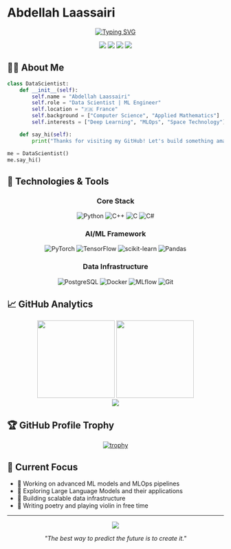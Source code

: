# Abdellah Laassairi

<div align="center">
  
[![Typing SVG](https://readme-typing-svg.herokuapp.com?font=JetBrains+Mono&weight=600&size=30&duration=3000&pause=800&color=3178C6&width=800&lines=Data+Scientist+%7C+ML+Engineer;Python+%7C+PyTorch+%7C+TensorFlow;Building+the+Future+with+AI)](https://git.io/typing-svg)

[<img src="https://img.shields.io/badge/Portfolio-000000?style=for-the-badge&logo=About.me&logoColor=white" />](abdellah-laassairi.github.io/blog/)
[<img src="https://img.shields.io/badge/Gmail-D14836?style=for-the-badge&logo=gmail&logoColor=white" />](mailto:Laassairi.abdellah@gmail.com)
[<img src="https://img.shields.io/badge/Dev.to-0A0A0A?style=for-the-badge&logo=dev.to&logoColor=white" />](https://dev.to/abdellahlaassairi)
[<img src="https://img.shields.io/badge/-Hackerrank-2EC866?style=for-the-badge&logo=HackerRank&logoColor=white" />](https://www.hackerrank.com/laassairi_abdel)

</div>

## 👨‍💻 About Me

```python
class DataScientist:
    def __init__(self):
        self.name = "Abdellah Laassairi"
        self.role = "Data Scientist | ML Engineer"
        self.location = "🇫🇷 France"
        self.background = ["Computer Science", "Applied Mathematics"]
        self.interests = ["Deep Learning", "MLOps", "Space Technology"]

    def say_hi(self):
        print("Thanks for visiting my GitHub! Let's build something amazing together.")

me = DataScientist()
me.say_hi()
```

## 🔧 Technologies & Tools

<div align="center">

### Core Stack

![Python](https://img.shields.io/badge/Python-3776AB?style=for-the-badge&logo=python&logoColor=white)
![C++](https://img.shields.io/badge/C++-00599C?style=for-the-badge&logo=c%2B%2B&logoColor=white)
![C](https://img.shields.io/badge/C-A8B9CC?style=for-the-badge&logo=c&logoColor=white)
![C#](https://img.shields.io/badge/C%23-239120?style=for-the-badge&logo=c-sharp&logoColor=white)

### AI/ML Framework

![PyTorch](https://img.shields.io/badge/PyTorch-EE4C2C?style=for-the-badge&logo=pytorch&logoColor=white)
![TensorFlow](https://img.shields.io/badge/TensorFlow-FF6F00?style=for-the-badge&logo=tensorflow&logoColor=white)
![scikit-learn](https://img.shields.io/badge/scikit--learn-%23F7931E.svg?style=for-the-badge&logo=scikit-learn&logoColor=white)
![Pandas](https://img.shields.io/badge/pandas-%23150458.svg?style=for-the-badge&logo=pandas&logoColor=white)

### Data Infrastructure

![PostgreSQL](https://img.shields.io/badge/PostgreSQL-316192?style=for-the-badge&logo=postgresql&logoColor=white)
![Docker](https://img.shields.io/badge/Docker-2CA5E0?style=for-the-badge&logo=docker&logoColor=white)
![MLflow](https://img.shields.io/badge/MLflow-0194E2?style=for-the-badge&logo=mlflow&logoColor=white)
![Git](https://img.shields.io/badge/Git-F05032?style=for-the-badge&logo=git&logoColor=white)

</div>

## 📈 GitHub Analytics

<div align="center">
  <img height="180em" src="https://github-readme-stats.vercel.app/api?username=Abdellah-Laassairi&show_icons=true&theme=tokyonight&include_all_commits=true&count_private=true&hide_border=true"/>
  <img height="180em" src="https://github-readme-stats.vercel.app/api/top-langs/?username=Abdellah-Laassairi&layout=compact&langs_count=8&theme=tokyonight&hide_border=true"/>
</div>

<div align="center">
  <img src="https://github-readme-streak-stats.herokuapp.com/?user=Abdellah-Laassairi&theme=tokyonight&hide_border=true" />
</div>

## 🏆 GitHub Profile Trophy

<div align="center">
  
[![trophy](https://github-profile-trophy.vercel.app/?username=Abdellah-Laassairi&theme=tokyonight&column=4&margin-w=15&margin-h=15&no-frame=true)](https://github.com/ryo-ma/github-profile-trophy)

</div>

## 🚀 Current Focus

- 🔭 Working on advanced ML models and MLOps pipelines
- 🌱 Exploring Large Language Models and their applications
- 🎯 Building scalable data infrastructure
- 🎻 Writing poetry and playing violin in free time

---

<div align="center">
  
![](https://komarev.com/ghpvc/?username=abdellah-laassairi&color=blueviolet&style=for-the-badge)

_"The best way to predict the future is to create it."_

</div>
